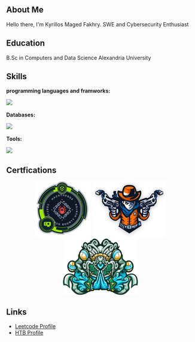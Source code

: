 ## About Me

Hello there, I'm Kyrillos Maged Fakhry. SWE and Cybersecurity Enthusiast

## Education
B.Sc in Computers and Data Science Alexandria University 

## Skills
**programming languages and framworks:**
<p>
  <a href="https://skillicons.dev">
    <img src="https://skillicons.dev/icons?i=html,css,js,go,java,php,cpp,nodejs,python,r,flask,express,react&perline=9" />
  </a>
</p>

**Databases:**
<p>
  <a href="https://skillicons.dev">
    <img src="https://skillicons.dev/icons?i=mysql,postgres,mongodb,sqlite&perline=9" />
  </a>
</p>

**Tools:**
<p>
  <a href="https://skillicons.dev">
    <img src="https://skillicons.dev/icons?i=postman,docker,github,graphql,linux,azure,androidstudio,vscode&perline=9" />
  </a>
</p>



## Certfications 
<p align="center">
 <a href="https://academy.hackthebox.com/achievement/badge/f3bd0f29-5247-11ee-acfc-bea50ffe6cb4"><img src="/Assets/CBBH.png" width="150" height="150"></a>
 <a href="https://drive.google.com/file/d/1rPeGVPPB3KZ4QhvaYNL5VEhAKCkw1VaO/view?usp=drive_link"><img src="/Assets/dante.png" width="200" height="150"></a>
 <a href="https://drive.google.com/file/d/1XbXuFTSL05dVqPQTaMzuyKw-TZ42xreg/view?usp=drive_link"><img src="/Assets/zephyr.svg" width="200" height="150"></a>
</p>

## Links
- [Leetcode Profile](https://leetcode.com/u/kiro6/)
- [HTB Profile](https://app.hackthebox.com/profile/1525087)
